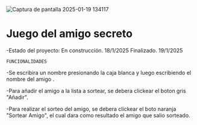 
![Captura de pantalla 2025-01-19 134117](https://github.com/user-attachments/assets/1681cf8d-aba9-4c8a-80f8-d3ce8aaddc8f)


<h1>Juego del amigo secreto</h1> 

-Estado del proyecto: En construcción. 18/1/2025
                      Finalizado. 19/1/2025

```FUNCIONALIDADES```

-Se escribira un nombre presionando la caja blanca y luego escribiendo el nombre del amigo .

-Para añadir el amigo a la lista a sortear, se debera clickear el boton gris "Añadir".

-Para realizar el sorteo del amigo, se debera clickear el boto naranja "Sortear Amigo", el cual dara como resultado el amigo que salio sorteado.
